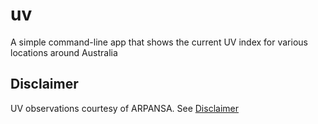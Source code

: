 # uv
A simple command-line app that shows the current UV index for various locations around Australia

## Disclaimer
UV observations courtesy of ARPANSA. See [Disclaimer](https://www.arpansa.gov.au/our-services/monitoring/ultraviolet-radiation-monitoring/ultraviolet-radation-data-information#Disclaimer)
